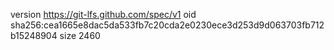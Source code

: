 version https://git-lfs.github.com/spec/v1
oid sha256:cea1665e8dac5da533fb7c20cda2e0230ece3d253d9d063703fb712b15248904
size 2460
